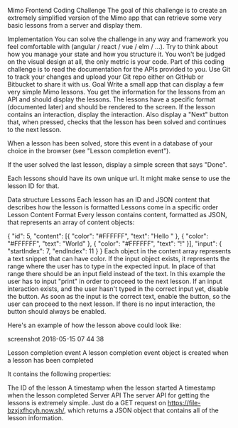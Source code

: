 Mimo Frontend Coding Challenge
The goal of this challenge is to create an extremely simplified version of the Mimo app that can retrieve some very basic lessons from a server and display them.

Implementation
You can solve the challenge in any way and framework you feel comfortable with (angular / react / vue / elm / ...).
Try to think about how you manage your state and how you structure it.
You won't be judged on the visual design at all, the only metric is your code.
Part of this coding challenge is to read the documentation for the APIs provided to you.
Use Git to track your changes and upload your Git repo either on GitHub or Bitbucket to share it with us.
Goal
Write a small app that can display a few very simple Mimo lessons. You get the information for the lessons from an API and should display the lessons. The lessons have a specific format (documented later) and should be rendered to the screen. If the lesson contains an interaction, display the interaction. Also display a "Next" button that, when pressed, checks that the lesson has been solved and continues to the next lesson.

When a lesson has been solved, store this event in a database of your choice in the browser (see "Lesson completion event").

If the user solved the last lesson, display a simple screen that says "Done".

Each lessons should have its own unique url. It might make sense to use the lesson ID for that.

Data structure
Lessons
Each lesson has an ID and JSON content that describes how the lesson is formatted
Lessons come in a specific order
Lesson Content Format
Every lesson contains content, formatted as JSON, that represents an array of content objects:

{
  "id": 5,
  "content": [{
      "color": "#FFFFFF",
      "text": "Hello "
  },
  {
      "color": "#FFFFFF",
      "text": "World"
  },
  {
      "color": "#FFFFFF",
      "text": "!"
  }],
  "input": {
    "startIndex": 7,
    "endIndex": 11
  }
}
Each object in the content array represents a text snippet that can have color. If the input object exists, it represents the range where the user has to type in the expected input. In place of that range there should be an input field instead of the text. In this example the user has to input "print" in order to proceed to the next lesson. If an input interaction exists, and the user hasn't typed in the correct input yet, disable the button. As soon as the input is the correct text, enable the button, so the user can proceed to the next lesson. If there is no input interaction, the button should always be enabled.

Here's an example of how the lesson above could look like:

screenshot 2018-05-15 07 44 38

Lesson completion event
A lesson completion event object is created when a lesson has been completed

It contains the following properties:

The ID of the lesson
A timestamp when the lesson started
A timestamp when the lesson completed
Server API
The server API for getting the lessons is extremely simple. Just do a GET request on https://file-bzxjxfhcyh.now.sh/, which returns a JSON object that contains all of the lesson information.
